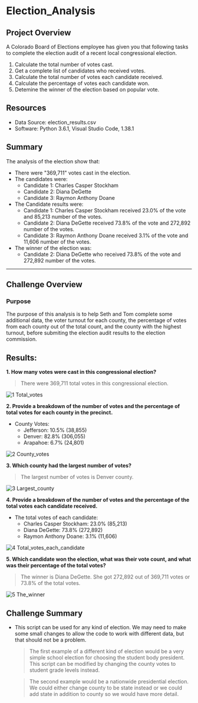 # Election_Analysis

## Project Overview
A Colorado Board of Elections employee has given you that following tasks to complete the election audit of a recent local congressional election.

1. Calculate the total number of votes cast.
2. Get a complete list of candidates who received votes.
3. Calculate the total number of votes each candidate received.
4. Calculate the percentage of votes each candidate won.
5. Detemine the winner of the election based on popular vote.

## Resources
- Data Source: election_results.csv
- Software: Python 3.6.1, Visual Studio Code, 1.38.1

## Summary
The analysis of the election show that:
- There were "369,711" votes cast in the election.
- The candidates were:
  - Candidate 1: Charles Casper Stockham
  - Candidate 2: Diana DeGette
  - Candidate 3: Raymon Anthony Doane
- The Candidate  results were:
  - Candidate 1: Charles Casper Stockham received 23.0% of the vote and 85,213 number of the votes.
  - Candidate 2: Diana DeGette received 73.8% of the vote and 272,892 number of the votes.
  - Candidate 3: Raymon Anthony Doane received 3.1% of the vote and 11,606 number of the votes.
- The winner of the election was:
  - Candidate 2: Diana DeGette who received 73.8% of the vote and 272,892 number of the votes.

--------------------------------------------------------

## Challenge Overview

### Purpose
   The purpose of this analysis is to help Seth and Tom complete some additional data, the voter turnout for each county, the percentage of votes from each county out of the total count, and the county with the highest turnout, before submiting the election audit results to the election commission.
	
## Results: 

**1. How many votes were cast in this congressional election?**
	
   > There were 369,711 total votes in this congressional election.

![1 Total_votes](https://user-images.githubusercontent.com/89308251/132901288-b0ce60ce-50d5-4f6e-99d1-f69152411ac2.png)


**2. Provide a breakdown of the number of votes and the percentage of total votes for each county in the precinct.**
	
   - County Votes:
      - Jefferson: 10.5% (38,855)
      - Denver: 82.8% (306,055)
      - Arapahoe: 6.7% (24,801)

![2 County_votes](https://user-images.githubusercontent.com/89308251/132901378-e16d43b1-8d2b-4c0c-8783-2054613a777c.png)


**3. Which county had the largest number of votes?**
	
   > The largest number of votes is Denver county.

![3 Largest_county](https://user-images.githubusercontent.com/89308251/132901495-bc829376-ba47-4cc2-8cf3-241b4e62d53e.png)


**4. Provide a breakdown of the number of votes and the percentage of the total votes each candidate received.**
	
   - The total votes of each candidate:
      - Charles Casper Stockham: 23.0% (85,213)
      - Diana DeGette: 73.8% (272,892)
      - Raymon Anthony Doane: 3.1% (11,606)

![4 Total_votes_each_candidate](https://user-images.githubusercontent.com/89308251/132901515-0d8b1dcf-5017-4ac8-b430-292b4f08f0c8.png)


**5. Which candidate won the election, what was their vote count, and what was their percentage of the total votes?**
	
   > The winner is Diana DeGette. She got 272,892 out of 369,711 votes or 73.8% of the total votes.
 
 ![5 The_winner](https://user-images.githubusercontent.com/89308251/132901535-ed9457f7-55fb-40f5-ab97-b4016ff2fc33.png)


## Challenge Summary

- This script can be used for any kind of election. We may need to make some small changes to allow the code to work with different data, but that should not be a problem. 
  
   > The first example of a different kind of election would be a very simple school election for choosing the student body president. This script can be modified by changing the county votes to student grade levels instead.   
   
   > The second example would be a nationwide presidential election. We could either change county to be state instead or we could add state in addition to county so we would have more detail. 
    	

